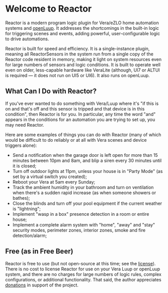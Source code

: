 # Welcome to Reactor

Reactor is a modern program logic plugin for Vera/eZLO home automation systems and [openLuup](https://github.com/akbooer/openLuup). It addresses the shortcomings in the built-in logic for triggering scenes and events, adding powerful, user-configurable logic to drive automations.

Reactor is built for speed and efficiency. It is a single-instance plugin, meaning all ReactorSensors in the system run from a single copy of the Reactor code resident in memory, making it light on system resources even for large numbers of sensors and logic conditions. It is built to operate well even on older, less-capable hardware like VeraLite (although, UI7 or ALTUI is required &mdash; it does not run on UI5 or UI6). It also runs on openLuup.

## What Can I Do with Reactor?

If you've ever wanted to do something with Vera/Luup where it's "if this is on and that's off and this sensor is tripped and that device is in this condition", then Reactor is for you. In particular, any time the word "and" appears in the conditions for an automation you are trying to set up, you may need Reactor.

Here are some examples of things you can do with Reactor (many of which would be difficult to do reliably or at all with Vera scenes and device triggers alone):

* Send a notification when the garage door is left open for more than 15 minutes between 10pm and 8am, and blip a siren every 30 minutes until it is closed;
* Turn off outdoor lights at 11pm, unless your house is in "Party Mode" (as set by a virtual switch you created);
* Reboot your Vera at 5am every Sunday;
* Track the ambient humidity in your bathroom and turn on ventilation when there's a sudden rapid increase (as when someone showers or bathes);
* Close the blinds and turn off your pool equipment if the current weather is "lightning";
* Implement "wasp in a box" presence detection in a room or entire house;
* Implement a complete alarm system with "home", "away" and "stay" security modes, perimeter zones, interior zones, smoke and fire detection/alarm;

## Free (as in Free Beer)

Reactor is free to use (but not open-source at this time; see the [license](Installation.md#license-and-use-restrictions)). There is no cost to license Reactor for use on your Vera Luup or openLuup system, and there are no charges for large numbers of logic rules, complex configurations, or additional functionality. That said, the author appreciates [donations](https://www.toggledbits.com/donate) in support of the project.
